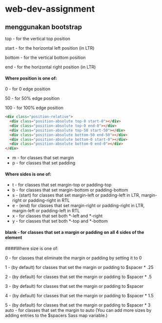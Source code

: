# web-dev-assignment

## menggunakan bootstrap

top - for the vertical top position

start - for the horizontal left position (in LTR)

bottom - for the vertical bottom position

end - for the horizontal right position (in LTR)

#### Where position is one of:

0 - for 0 edge position

50 - for 50% edge position

100 - for 100% edge position


```html
<div class="position-relative">
  <div class="position-absolute top-0 start-0"></div>
  <div class="position-absolute top-0 end-0"></div>
  <div class="position-absolute top-50 start-50"></div>
  <div class="position-absolute bottom-50 end-50"></div>
  <div class="position-absolute bottom-0 start-0"></div>
  <div class="position-absolute bottom-0 end-0"></div>
</div>
```


* m - for classes that set margin
* p - for classes that set padding

#### Where sides is one of:

* t - for classes that set margin-top or padding-top
* b - for classes that set margin-bottom or padding-bottom
* s - (start) for classes that set margin-left or padding-left in LTR, margin-right or padding-right in RTL
* e - (end) for classes that set margin-right or padding-right in LTR, margin-left or padding-left in RTL
* x - for classes that set both *-left and *-right
* y - for classes that set both *-top and *-bottom


#### blank - for classes that set a margin or padding on all 4 sides of the element 
####Where size is one of:

0 - for classes that eliminate the margin or padding by setting it to 0

1 - (by default) for classes that set the margin or padding to $spacer * .25

2 - (by default) for classes that set the margin or padding to $spacer * .5

3 - (by default) for classes that set the margin or padding to $spacer

4 - (by default) for classes that set the margin or padding to $spacer * 1.5

5 - (by default) for classes that set the margin or padding to $spacer * 3
auto - for classes that set the margin to auto
   (You can add more sizes by adding entries to the $spacers Sass map variable.)
